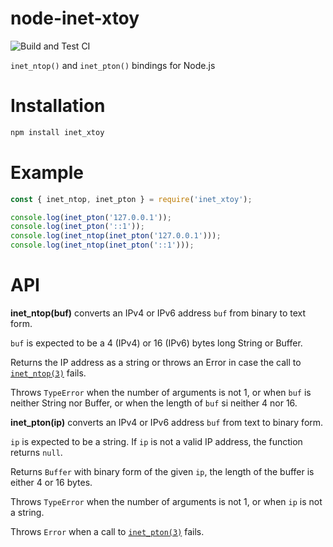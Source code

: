 # node-inet-xtoy

![Build and Test CI](https://github.com/sjinks/node-inet-xtoy/workflows/Build%20and%20Test%20CI/badge.svg)

`inet_ntop()` and `inet_pton()` bindings for Node.js

# Installation

```sh
npm install inet_xtoy
```

# Example

```js
const { inet_ntop, inet_pton } = require('inet_xtoy');

console.log(inet_pton('127.0.0.1'));
console.log(inet_pton('::1'));
console.log(inet_ntop(inet_pton('127.0.0.1')));
console.log(inet_ntop(inet_pton('::1')));
```

# API

**inet_ntop(buf)** converts an IPv4 or IPv6 address `buf` from binary to text form.

`buf` is expected to be a 4 (IPv4) or 16 (IPv6) bytes long String or Buffer.

Returns the IP address as a string or throws an Error in case the call to [`inet_ntop(3)`](http://man7.org/linux/man-pages/man3/inet_ntop.3.html) fails.

Throws `TypeError` when the number of arguments is not 1, or when `buf` is neither String nor Buffer, or when the length of `buf` si neither 4 nor 16.

**inet_pton(ip)** converts an IPv4 or IPv6 address `buf` from text to binary form.

`ip` is expected to be a string. If `ip` is not a valid IP address, the function returns `null`.

Returns `Buffer` with binary form of the given `ip`, the length of the buffer is either 4 or 16 bytes.

Throws `TypeError` when the number of arguments is not 1, or when `ip` is not a string.

Throws `Error` when a call to [`inet_pton(3)`](http://man7.org/linux/man-pages/man3/inet_pton.3.html) fails.
